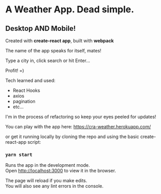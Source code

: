 # A Weather App. Dead simple.

## Desktop AND Mobile!

Created with **create-react app**, built with **webpack**

The name of the app speaks for itself, mates!

Type a city in, click search or hit Enter...

Profit! =)

Tech learned and used:
+ React Hooks
+ axios
+ pagination
+ etc...

I'm in the process of refactoring so keep your eyes peeled for updates!


You can play with the app here: https://cra-weather.herokuapp.com/

or get it running locally by cloning the repo and using the basic create-react-app script:

### `yarn start`

Runs the app in the development mode.<br />
Open [http://localhost:3000](http://localhost:3000) to view it in the browser.

The page will reload if you make edits.<br />
You will also see any lint errors in the console.
